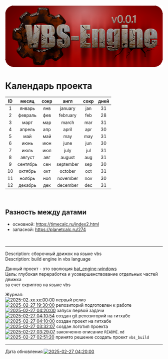
[H]: ../docs.md  "документация"
[LOGO]: ../logo.png 
[bat_engine-windows]: https://github.com/Kartonagnick/bat_engine-windows
[![LOGO]][H]  

Календарь проекта
=================

| ID |   месяц  | сокр |   англ    | сокр  | дней |  
|:--:|:--------:|:----:|:---------:|:-----:|:----:|  
|  1 | январь   | янв  | january   |  jan  |  31  |  
|  2 | февраль  | фев  | february  |  feb  |  28  |  
|  3 | март     | мар  | march     |  mar  |  31  |  
|  4 | апрель   | апр  | april     |  apr  |  30  |  
|  5 | май      | май  | may       |  may  |  31  |  
|  6 | июнь     | июн  | june      |  jun  |  30  |  
|  7 | июль     | июл  | july      |  jul  |  31  |  
|  8 | август   | авг  | august    |  aug  |  31  |  
|  9 | сентябрь | сен  | september |  sep  |  30  |  
| 10 | октябрь  | окт  | october   |  oct  |  31  |  
| 11 | ноябрь   | ноя  | november  |  nov  |  30  |  
| 12 | декабрь  | дек  | december  |  dec  |  31  |  
<br/>

Разность между датами
---------------------
  - основной: https://timecalc.ru/index2.html  
  - запасной: https://planetcalc.ru/274  
<br/>

--------------------------------------------------------------------------------

Description: сборочный движок на языке vbs  
Description: build engine in vbs language  

Данный проект - это эволюция [bat_engine-windows]  
Цель: глубокая переработка и усовершенствование отдельных частей движка  
за счет скриптов на языке vbs  

Журнал:  
[![2025-02-xx xx:00:00]][H] ~~первый релиз~~  
[![2025-02-27 19:30:00]][H] репозиторий подготовлен к работе  
[![2025-02-27 04:20:00]][H] запуск первой задачи  
[![2025-02-27 04:10:54]][H] создан git репозиторий на гитхабе  
[![2025-02-27 04:10:00]][H] создан проект на гитхабе  
[![2025-02-27 03:32:07]][H] создан логотип проекта  
[![2025-02-27 03:29:07]][H] законченно описание `README.md`  
[![2025-02-27 02:51:20]][H] принято решение создать проект `vbs_build`  

--------------------------------------------------------------------------------

Дата обновления [![2025-02-27 04:20:00]][H]  

[2025-02-xx xx:00:00]: https://badgen.net/static/v1/xx:00:00/orange?label=2025-02-27
[2025-02-27 02:51:20]: https://badgen.net/static/v1/02:51:20/orange?label=2025-02-27
[2025-02-27 03:29:07]: https://badgen.net/static/v1/03:29:07/orange?label=2025-02-27
[2025-02-27 03:32:07]: https://badgen.net/static/v1/03:32:07/orange?label=2025-02-27
[2025-02-27 04:10:00]: https://badgen.net/static/v1/04:10:00/orange?label=2025-02-27
[2025-02-27 04:10:54]: https://badgen.net/static/v1/04:10:54/orange?label=2025-02-27
[2025-02-27 04:20:00]: https://badgen.net/static/v1/04:20:00/orange?label=2025-02-27
[2025-02-27 19:30:00]: https://badgen.net/static/v1/05:10:00/orange?label=2025-02-27

